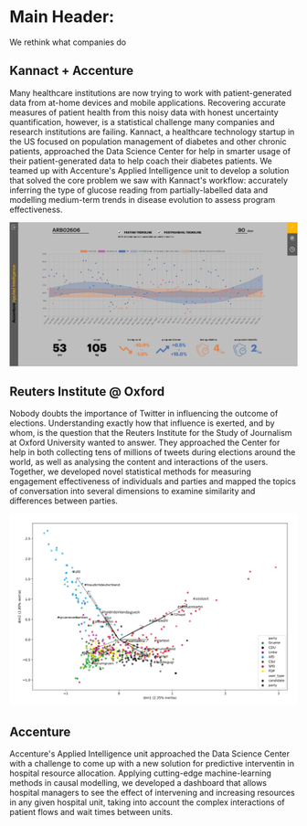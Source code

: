 # Main Header:

We rethink what companies do

## Kannact + Accenture

Many healthcare institutions are now trying to work with patient-generated data from at-home devices and mobile applications. Recovering accurate measures of patient health from this noisy data with honest uncertainty quantification, however, is a statistical challenge many companies and research institutions are failing. Kannact, a healthcare technology startup in the US focused on population management of diabetes and other chronic patients, approached the Data Science Center for help in smarter usage of their patient-generated data to help coach their diabetes patients. We teamed up with Accenture's Applied Intelligence unit to develop a solution that solved the core problem we saw with Kannact's workflow: accurately inferring the type of glucose reading from partially-labelled data and modelling medium-term trends in disease evolution to assess program effectiveness.

![Screenshot](accenture-kannact-screenshot.png)


## Reuters Institute @ Oxford


Nobody doubts the importance of Twitter in influencing the outcome of elections. Understanding exactly how that influence is exerted, and by whom, is the question that the Reuters Institute for the Study of Journalism at Oxford University wanted to answer. They approached the Center for help in both collecting tens of millions of tweets during elections around the world, as well as analysing the content and interactions of the users. Together, we developed novel statistical methods for measuring engagement effectiveness of individuals and parties and mapped the topics of conversation into several dimensions to examine similarity and differences between parties.

![Screenshot](biplots.png)

## Accenture

Accenture's Applied Intelligence unit approached the Data Science Center with a challenge to come up with a new solution for predictive interventin in hospital resource allocation. Applying cutting-edge machine-learning methods in causal modelling, we developed a dashboard that allows hospital managers to see the effect of intervening and increasing resources in any given hospital unit, taking into account the complex interactions of patient flows and wait times between units.
